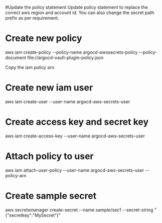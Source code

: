 #Update the policy statement
Update policy statement to replace the correct aws region and account id. You can also change the secret path prefix as per requirement.

# Create new policy
aws iam create-policy --policy-name argocd-awssecrets-policy --policy-document file://argocd-vault-plugin-policy.json

Copy the iam policy arn

# Create new iam user
aws iam create-user --user-name argocd-aws-secrets-user

# Create access key and secret key
aws iam create-access-key --user-name argocd-aws-secrets-user

# Attach policy to user
aws iam attach-user-policy --user-name argocd-aws-secrets-user --policy-arn <POLICY ARN FOR argocd-aws-secrets-policy>

# Create sample secret
aws secretsmanager create-secret --name sample/sec1 --secret-string "{\"secretkey\":\"MySecret\"}"
